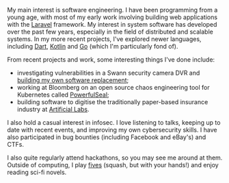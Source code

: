 My main interest is software engineering. I have been programming from a young age, with most of my early work involving building web applications with the [Laravel](https://laravel.com/) framework. My interest in system software has developed over the past few years, especially in the field of distributed and scalable systems. In my more recent projects, I've explored newer languages, including [Dart](https://www.dartlang.org/), [Kotlin](https://kotlinlang.org/) and [Go](https://golang.org/) (which I'm particularly fond of).

From recent projects and work, some interesting things I've done include:
- investigating vulnerabilities in a Swann security camera DVR and [building my own software replacement](https://github.com/kz/swanntools);
- working at Bloomberg on an open source chaos engineering tool for Kubernetes called [PowerfulSeal](https://github.com/bloomberg/powerfulseal);
- building software to digitise the traditionally paper-based insurance industry at [Artificial Labs](https://artificial.io/).

I also hold a casual interest in infosec. I love listening to talks, keeping up to date with recent events, and improving my own cybersecurity skills. I have also participated in bug bounties (including Facebook and eBay's) and CTFs.

I also quite regularly attend hackathons, so you may see me around at them. Outside of computing, I play [fives](https://www.youtube.com/watch?v=aWNamssrZAY) (squash, but with your hands!) and enjoy reading sci-fi novels.
